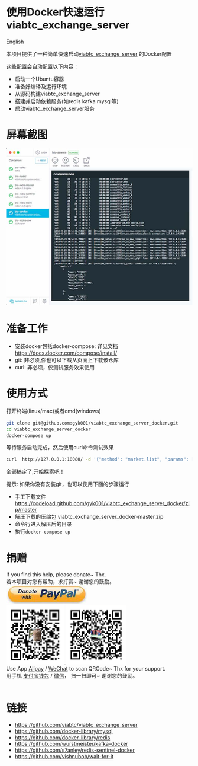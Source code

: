 # 使用Docker快速运行viabtc_exchange_server

[English](README.md)


本项目提供了一种简单快速启动[viabtc_exchange_server](https://github.com/viabtc/viabtc_exchange_server) 的Docker配置

这些配置会自动配置以下内容：

* 启动一个Ubuntu容器
* 准备好编译及运行环境
* 从源码构建viabtc_exchange_server
* 搭建并启动依赖服务(如redis kafka mysql等)
* 启动viabtc_exchange_server服务

# 屏幕截图

![屏幕截图](imgs/screenshots.jpg)

# 准备工作

* 安装docker包括docker-compose: 详见文档 https://docs.docker.com/compose/install/
* git: 非必须,你也可以下载从页面上下载该仓库
* curl: 非必须，仅测试服务效果使用

# 使用方式

打开终端(linux/mac)或者cmd(windows)

```bash
git clone git@github.com:gyk001/viabtc_exchange_server_docker.git
cd viabtc_exchange_server_docker
docker-compose up
```

等待服务启动完成，然后使用curl命令测试效果

```bash
curl  http://127.0.0.1:18080/ -d '{"method": "market.list", "params": [], "id": 1516681174}'
```

全部搞定了,开始探索吧！


提示: 如果你没有安装git，也可以使用下面的步骤运行

* 手工下载文件 https://codeload.github.com/gyk001/viabtc_exchange_server_docker/zip/master
* 解压下载的压缩包 viabtc_exchange_server_docker-master.zip
* 命令行进入解压后的目录
* 执行`docker-compose up`


# 捐赠

<div id="donate_module">
	<!-- btn_donate & tips -->
	<div id="donate_board">
		<span class="donate_txt">
			If you find this help, please <span class="bold">donate~</span>  Thx.<br/>
			若本项目对您有帮助，<span class="bold">求打赏~</span> 谢谢您的鼓励。
		</span>
	</div>
	<!-- /btn_donate & tips -->
	<!-- donate guide -->
	<div id="donate_guide">
		<div>
			<a href="https://www.paypal.com/cgi-bin/webscr?cmd=_s-xclick&hosted_button_id=G76ZNGLBBYUD6" title="Palpay打赏">
				<img src="imgs/palpay_donate.jpg" title="Palpay打赏" width="220px" height="51px"/>
			</a>
		</div>
		<a href="http://p30hfwvsg.bkt.clouddn.com/viabtc_exchange_server_docker/alipay.png" target="_blank" title="支付宝扫码打赏">
            <img src="imgs/alipay.png" title="支付宝扫码打赏" height="160px" width="157px"/>
        </a>
        <a href="http://p30hfwvsg.bkt.clouddn.com/viabtc_exchange_server_docker/wepay.png" target="_blank" title="微信扫码打赏">
            <img src="imgs/wepay.png" title="微信扫码打赏" height="160px" width="163px"/>
        </a>
	</div>
	<!-- /donate guide -->
	<div>
    	<span class="donate_txt">
            Use App <span class="bold"><a href="http://global.alipay.com/ospay/home.htm">Alipay</a> / <a href="http://www.wechat.com/en/">WeChat</a></span>
            to scan QRCode~ Thx for your support.<br/>
            用手机 <span class="bold"><a href="https://mobile.alipay.com/index.htm">支付宝钱包</a> / <a href="http://weixin.qq.com/">微信</a></span>，
            扫一扫即可~ 谢谢您的鼓励。<br/>
            <br/>
        </span>
	</div>
</div>
<!-- /Donate Module -->


# 链接

* https://github.com/viabtc/viabtc_exchange_server
* https://github.com/docker-library/mysql
* https://github.com/docker-library/redis
* https://github.com/wurstmeister/kafka-docker
* https://github.com/s7anley/redis-sentinel-docker
* https://github.com/vishnubob/wait-for-it

